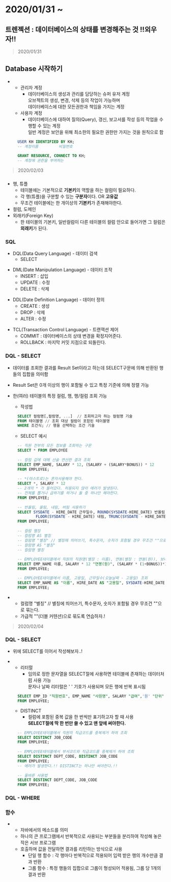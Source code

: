 # 2020/01/31 ~
## 트렌젝션 : 데이터베이스의 상태를 변경해주는 것 !!외우자!!
> 2020/01/31
## Database 시작하기
+
  + 관리자 계정
    + 데이터베이스의 생성과 관리를 담당하는 슈퍼 유저 계정  
    오브젝트의 생성, 변경, 삭제 등의 작업이 가능하며  
    데이터베이스에 대한 모든권한과 책임을 가지는 계정
  + 사용자 계정
    + 데이터베이스에 대하여 질의(Query), 갱신, 보고서를 작성 등의 작업을 수행할 수 있는 계정  
    일반 계정은 보안을 위해 최소한의 필요한 권한만 가지는 것을 원칙으로 함
    
  ```SQL
    USER KH IDENTIFIED BY KH;
    -- 계정이름         비밀번호
       
    GRANT RESOURCE, CONNECT TO KH;
    -- 계정에 권한을 부여하는 
  ```

> 2020/02/03
### 
+ 행, 튜플
  + 테이블에는 기본적으로 **기본키**의 역할을 하는 컬럼이 필요하다. 
  + 각 행(튜플)을 구분할 수 있는 **구분자**이다. OR **고유값**
  + 무조건 테이블에는 한 개이상의 **기본키**가 존재해야한다.
+ 컬럼, 도메인
+ 외래키(Foreign Key)
  + 한 테이블의 기본키, 일반컬럼이 다른 테이블의 컬럼 안으로 들어가면 그 컬럼은 **외래키**가 된다.
>
### SQL
+ DQL(Data Query Language) - 데이터 검색
  + SELECT
>
+ DML(Date Manipulation Language) - 데이터 조작
  + INSERT : 삽입
  + UPDATE : 수정
  + DELETE : 삭제
>  
+ DDL(Date Definition Language) - 데이터 정의
  + CREATE : 생성
  + DROP : 삭제
  + ALTER : 수정
>
+ TCL(Transaction Control Language) - 트랜잭션 제어
  + COMMIT : 데이터베이스의 상태 변경을 확정지어준다.
  + ROLLBACK : 마지막 커밋 지점으로 되돌린다.
>
### DQL - SELECT
+ 데이터를 조회한 결과를 Result Set이라고 하는데 SELECT구문에 의해 반환된 행들의 집합을 의미함
+ Result Set은 0개 이상의 행이 포함될 수 있고 특정 기준에 의해 정렬 가능
+ 한(여러) 테이블의 특정 컬럼, 행, 행/컬럼 조회 가능


  + 작성법
  ```sql
    SELECT 컬럼명[,컬럼명, ...]  // 조회하고자 하는 컬럼명 기술
    FROM 테이블명 // 조회 대상 컬럼이 포함된 테이블명
    WHERE 조건식; // 행을 선택하는 조건 기술
  ```
    + SELECT 예시
    ```sql
      -- 직원 전부의 모든 정보를 조회하는 구문
      SELECT * FROM EMPLOYEE
      
      -- 컬럼 값에 대해 산술 연산한 결과 조회 
      SELECT EMP_NAME, SALARY * 12, (SALARY + (SALARY*BONUS)) * 12
      FROM EMPLOYEE;
      
      -- *(아스트로)는 혼자사용해야 한다.
      SELECT *, SALARY * 12 
      -- 2개의 * 가 들어갔다. 허용되지 않아 에러가 발생된다. 
      -- 전체를 뽑거나 곱하기를 하거나 둘 중 하나만 해야한다.
      FROM EMPLOYEE;
      
      -- 반올림, 올림, 내림, 버림 사용하기
      SELECT SYSDATE - HIRE_DATE 근무일수, ROUND(SYSDATE-HIRE_DATE) 반올림, CEIL(SYSDATE-HIRE_DATE) 올림,
              FLOOR(SYSDATE - HIRE_DATE) 내림, TRUNC(SYSDATE - HIRE_DATE) 버림
      FROM EMPLOYEE;      
      
      -- 컬럼 별징
      -- 컬럼명 AS 별칭
      -- 컬럼명 "별칭" // 별칭에 띄어쓰기, 특수문자, 숫자가 포함될 경우 무조건 ""으로 묶는다.
      -- 컬럼명 AS "별칭" 
      -- 컬럼명 별칭
      
      -- EMPLOYEE테이블에서 직원의 직원명(별칭 : 이름), 연봉(별칭 : 연봉(원)), 보너스를 추가한 연봉(별칭 : 총소득(원)) 조회
      SELECT EMP_NAME 이름, SALARY * 12 "연봉(원)", (SALARY * (1+BONUS))*12 AS "총소득(원)"
      FROM EMPLOYEE;

      -- EMPLOYEE테이블에서 이름, 고용일, 근무일수(오늘날짜 - 고용일) 조회
      SELECT EMP_NAME AS "이름", HIRE_DATE AS "고용일", SYSDATE-HIRE_DATE "근무일수"
      FROM EMPLOYEE;
    ```
+
  + 컬럼명 "별칭" // 별칭에 띄어쓰기, 특수문자, 숫자가 포함될 경우 무조건 ""으로 묶는다.
  + 가급적 ""(더블 커텐션)으로 묶도록 연습하자.!

> 2020/02/04
### DQL - SELECT
+ 위에 SELECT를 이어서 작성해보자..!
+ 
  + 리터럴
    + 임의로 정한 문자열을 SELECT절에 사용하면 테이블에 존재하는 데이터처럼 사용 가능  
  문자나 날짜 리터럴은 ' ' 기호가 사용되며 모든 행에 반복 표시됨
  
  ```SQL
    SELECT EMP_ID "직원번호", EMP_NAME "사원명", SALARY "급여",'원' "단위"
    FROM EMPLOYEE;
  ```
  
  + DISTINCT
    + 컬럼에 포함된 중복 값을 한 번씩만 표기하고자 할 때 사용  
    **SELECT절에 딱 한 번만 쓸 수 있고 맨 앞에 써야한다.**
  ```SQL
    -- EMPLOYEE테이블에서 직원의 직급코드를 중복제거 하여 조회
    SELECT DISTINCT JOB_CODE
    FROM EMPLOYEE;
    
    -- EMPLOYEE테이블에서 부서코드와 직급코드를 중복제거 하여 조회
    SELECT DISTINCT DEPT_CODE, DISTINCT JOB_CODE
    FROM EMPLOYEE;
    -- 에러가 발생한다.!! DISTINCT는 하나만 써야한다.!!
    
    -- 올바른 사용법
    SELECT DISTINCT DEPT_CODE, JOB_CODE
    FROM EMPLOYEE;
  ```
>
### DQL - WHERE

### 함수
+
  + 자바에서의 메소드를 의미 
  + 하나의 큰 프로그램에서 반복적으로 사용되는 부분들을 분리하여 작성해 놓은 작은 서브 프로그램
  + 호출하며 값을 전달하면 결과를 리턴하는 방식으로 사용
    + 단일 행 함수 : 각 행마다 반복적으로 적용되어 입력 받은 행의 개수만큼 결과 반환
    + 그룹 함수 : 특정 행들의 집합으로 그룹이 형성되어 적용됨, 그룹 당 1개의 결과 반환
